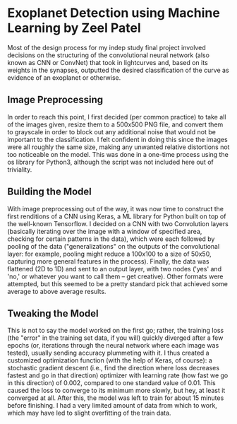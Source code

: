 # Exoplanet Detection using Machine Learning by Zeel Patel

Most of the design process for my indep study final project involved decisions on the structuring of the convolutional neural network
(also known as CNN or ConvNet) that took in lightcurves and, based on its weights in the synapses,
outputted the desired classification of the curve as evidence of an exoplanet or otherwise.

## Image Preprocessing
In order to reach this point, I first decided (per common practice) to take all of the images given, resize them to a 500x500 PNG file,
and convert them to grayscale in order to block out any additional noise that would not be important to the classification. I felt
confident in doing this since the images were all roughly the same size, making any unwanted relative distortions not too noticeable
on the model. This was done in a one-time process using the os library for Python3, although the script was not included here out of
triviality.

## Building the Model
With image preprocessing out of the way, it was now time to construct the first renditions of a CNN using Keras, a ML library for Python
built on top of the well-known Tensorflow. I decided on a CNN with two Convolution layers
(basically iterating over the image with a window of specified area, checking for certain patterns in the data), which were each followed
by pooling of the data ("generalizations" on the outputs of the convolutional layer: for example, pooling might reduce a 100x100 to a size
of 50x50, capturing more general features in the process). Finally, the data was flattened (2D to 1D) and sent to an output
layer, with two nodes ('yes' and 'no,' or whatever you want to call them – get creative). Other formats were attempted, but this seemed to be a pretty
standard pick that achieved some average to above average results.

## Tweaking the Model
This is not to say the model worked on the first go; rather, the training loss (the "error" in the training set data, if you will)
quickly diverged after a few epochs (or, iterations through the neural network where each image was tested), usually sending accuracy plummeting
with it. I thus created a customized optimization function (with the help of Keras, of course): a stochastic gradient descent (i.e.,
find the direction where loss decreases fastest and go in that direction) optimizer with learning rate (how fast we go in this direction)
of 0.002, compared to one standard value of 0.01. This caused the loss to converge to its minimum more slowly, but hey, at least it converged
at all. After this, the model was left to train for about 15 minutes before finishing.
I had a very limited amount of data from which to work, which may have led to slight overfitting of the train data.
